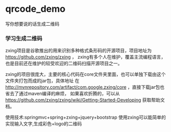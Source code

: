 # qrcode_demo
写你想要说的话生成二维码

### 学习生成二维码

zxing项目是谷歌推出的用来识别多种格式条形码的开源项目，项目地址为 https://github.com/zxing/zxing ，
zxing有多个人在维护，覆盖主流编程语言，也是目前还在维护的较受欢迎的二维码扫描开源项目之一。

zxing的项目很庞大，主要的核心代码在core文件夹里面，也可以单独下载由这个文件夹打包而成的jar包，具体地址
在 http://mvnrepository.com/artifact/com.google.zxing/core ，直接下载jar包也省去了通过maven编译的麻烦，
如果喜欢折腾的，可以从 https://github.com/zxing/zxing/wiki/Getting-Started-Developing 获取帮助文档。


使用技术:springmvc+spring+zxing+jquery+bootstrap
使用zxing可以能简单的实现输入文字,生成彩色+logo的二维码


